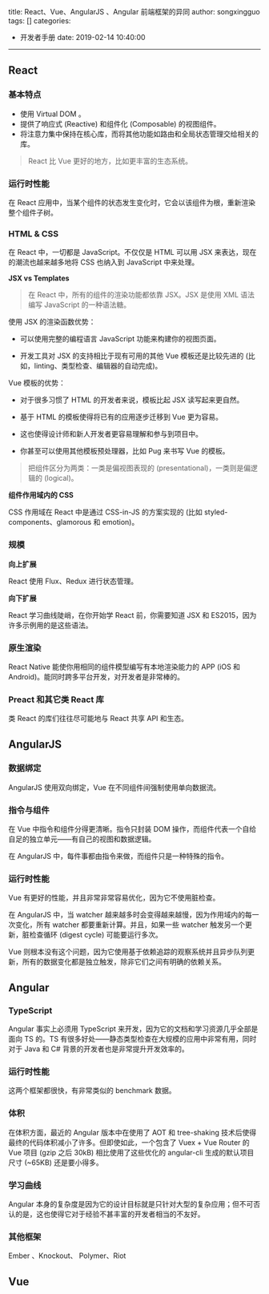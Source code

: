 title: React、Vue、AngularJS 、Angular 前端框架的异同
author: songxingguo
tags: []
categories:
  - 开发者手册
date: 2019-02-14 10:40:00
---
## React 

### 基本特点

- 使用 Virtual DOM 。
- 提供了响应式 (Reactive) 和组件化 (Composable) 的视图组件。
- 将注意力集中保持在核心库，而将其他功能如路由和全局状态管理交给相关的库。

> React 比 Vue 更好的地方，比如更丰富的生态系统。

<!-- more -->

### 运行时性能

在 React 应用中，当某个组件的状态发生变化时，它会以该组件为根，重新渲染整个组件子树。

### HTML & CSS

在 React 中，一切都是 JavaScript。不仅仅是 HTML 可以用 JSX 来表达，现在的潮流也越来越多地将 CSS 也纳入到 JavaScript 中来处理。

**JSX vs Templates**

> 在 React 中，所有的组件的渲染功能都依靠 JSX。JSX 是使用 XML 语法编写 JavaScript 的一种语法糖。

使用 JSX 的渲染函数优势：

- 可以使用完整的编程语言 JavaScript 功能来构建你的视图页面。

- 开发工具对 JSX 的支持相比于现有可用的其他 Vue 模板还是比较先进的 (比如，linting、类型检查、编辑器的自动完成)。

Vue 模板的优势：

- 对于很多习惯了 HTML 的开发者来说，模板比起 JSX 读写起来更自然。

- 基于 HTML 的模板使得将已有的应用逐步迁移到 Vue 更为容易。

- 这也使得设计师和新人开发者更容易理解和参与到项目中。

- 你甚至可以使用其他模板预处理器，比如 Pug 来书写 Vue 的模板。 

> 把组件区分为两类：一类是偏视图表现的 (presentational)，一类则是偏逻辑的 (logical)。

**组件作用域内的 CSS**

CSS 作用域在 React 中是通过 CSS-in-JS 的方案实现的 (比如 styled-components、glamorous 和 emotion)。

### 规模

**向上扩展**

React 使用 Flux、Redux 进行状态管理。

**向下扩展**

React 学习曲线陡峭，在你开始学 React 前，你需要知道 JSX 和 ES2015，因为许多示例用的是这些语法。

### 原生渲染

React Native 能使你用相同的组件模型编写有本地渲染能力的 APP (iOS 和 Android)。能同时跨多平台开发，对开发者是非常棒的。

### Preact 和其它类 React 库

类 React 的库们往往尽可能地与 React 共享 API 和生态。

## AngularJS

### 数据绑定

AngularJS 使用双向绑定，Vue 在不同组件间强制使用单向数据流。

### 指令与组件

在 Vue 中指令和组件分得更清晰。指令只封装 DOM 操作，而组件代表一个自给自足的独立单元——有自己的视图和数据逻辑。

在 AngularJS 中，每件事都由指令来做，而组件只是一种特殊的指令。

### 运行时性能

Vue 有更好的性能，并且非常非常容易优化，因为它不使用脏检查。

在 AngularJS 中，当 watcher 越来越多时会变得越来越慢，因为作用域内的每一次变化，所有 watcher 都要重新计算。并且，如果一些 watcher 触发另一个更新，脏检查循环 (digest cycle) 可能要运行多次。

Vue 则根本没有这个问题，因为它使用基于依赖追踪的观察系统并且异步队列更新，所有的数据变化都是独立触发，除非它们之间有明确的依赖关系。

## Angular

### TypeScript

Angular 事实上必须用 TypeScript 来开发，因为它的文档和学习资源几乎全部是面向 TS 的。TS 有很多好处——静态类型检查在大规模的应用中非常有用，同时对于 Java 和 C# 背景的开发者也是非常提升开发效率的。

### 运行时性能

这两个框架都很快，有非常类似的 benchmark 数据。

### 体积

在体积方面，最近的 Angular 版本中在使用了 AOT 和 tree-shaking 技术后使得最终的代码体积减小了许多。但即使如此，一个包含了 Vuex + Vue Router 的 Vue 项目 (gzip 之后 30kB) 相比使用了这些优化的 angular-cli 生成的默认项目尺寸 (~65KB) 还是要小得多。

### 学习曲线

Angular 本身的复杂度是因为它的设计目标就是只针对大型的复杂应用；但不可否认的是，这也使得它对于经验不甚丰富的开发者相当的不友好。

### 其他框架

Ember 、Knockout、 Polymer、Riot

## Vue
